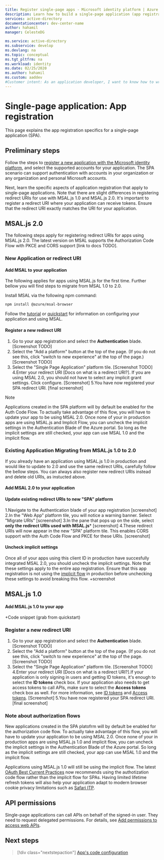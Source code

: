 ```yaml
---
title: Register single-page apps - Microsoft identity platform | Azure
description: Learn how to build a single-page application (app registration)
services: active-directory
documentationcenter: dev-center-name
author: hahamil
manager: CelesteDG

ms.service: active-directory
ms.subservice: develop
ms.devlang: na
ms.topic: conceptual
ms.tgt_pltfrm: na
ms.workload: identity
ms.date: 02/25/2020
ms.author: hahamil
ms.custom: aaddev
#Customer intent: As an application developer, I want to know how to write a single-page application by using the Microsoft identity platform for developers.
---
```


# Single-page application: App registration

This page explains the app registration specifics for a single-page application (SPA).

## Preliminary steps 

Follow the steps to [register a new application with the Microsoft identity platform](quickstart-register-app.md), and select the supported accounts for your application. The SPA scenario can support authentication with accounts in your organization or any organization and personal Microsoft accounts.

Next, learn the specific aspects of application registration that apply to single-page applications. Note that there are slight differences in registering redirect URIs for use with MSAL.js 1.0 and MSAL.js 2.0. It's important to register a redirect URI where your application can receive tokens. Ensure that the redirect URI exactly matches the URI for your application.

## MSAL.js 2.0  

The following steps apply for registering redirect URIs for apps using MSAL.js 2.0. The latest version on MSAL supports the Authorization Code Flow with PKCE and CORS support [link to docs TODO]. 

### New Application or redirect URI 
 
#### Add MSAL to your application

The following applies for apps using MSAL.js for the first time. Further bellow you will find steps to migrate from MSAL 1.0 to 2.0.

Install MSAL via the following npm command: 
```bash 
npm install @azure/msal-browser
```

Follow the [tutorial](https://docs.microsoft.com/azure/active-directory/develop/tutorial-v2-javascript-auth-code) or [quickstart](https://docs.microsoft.com/azure/active-directory/develop/quickstart-v2-javascript-auth-code) for information on configuring your application and using MSAL.  

#### Register a **new** redirect URI 

1. Go to your app registration and select the **Authentication** blade. 
[Screenshot TODO]
2. Select the "Add a platform" button at the top of the page. (If you do not see this, click "switch to new experience" at the top of the page.)
[Screenshot TODO]
3. Select the "Single Page Application" platform tile.
[Screenshot TODO]
4.Enter your redirect URI [Docs on what is a redirect URI?]. If you are using MSAL 2.0, you should not have to select any implicit grant settings. Click configure. 
[Screenshot]
5.You have now registered your SPA redirect URI. 
[final screenshot] 

>[!NOTE] 
>Applications created in the SPA platform will by default be enabled for the Auth Code Flow. To actually take advantage of this flow, you will have to update your app to be using MSAL 2.0. Once none of your in production apps are using MSAL.js and Implicit Flow, you can uncheck the implicit settings in the Authentication Blade of the Azure portal. So long as the implicit settings are still checked, your app can use MSAL 1.0 and the implicit flow. 

### Existing Application Migrating from MSAL.js 1.0 to 2.0

If you already have an application using MSAL.js 1.0 in production and would like to update to 2.0 and use the same redirect URIs, carefully follow the bellow steps. You can always also register new redirect URIs instead and delete old URIs, as instucted above. 

#### Add MSAL 2.0 to your application

#### Update existing redirect URIs to new "SPA" platform 
1.Navigate to the Authentication blade of your app registration
[screenshot] 
2.In the "Web App" platform tile, you will notice a warning banner. Select "Migrate URIs"
[screenshot]
3.In the pane that pops up on the side, select **only the redirect URIs used with MSAL.js***
[screenshot]
4.These redirect URIs will now appear in the new "SPA" platform tile. This enables CORS support with the Auth Code Flow and PKCE for these URIs. 
[screenshot] 

#### Uncheck implicit settings 
Once all of your apps using this client ID in production have succesfully integrated MSAL 2.0, you should uncheck the implicit settings. Note that these settings apply to the entire app registration. Ensure that this app registration is not using the [implicit flow](doc) in production before unchecking these settings to avoid breaking this flow.
+screenshot 


## MSAL.js 1.0 

#### Add MSAL.js 1.0 to your app
+Code snippet (grab from quickstart) 

### Register a new redirect URI 

1. Go to your app registration and select the **Authentication** blade. 
[Screenshot TODO]
2. Select the "Add a platform" button at the top of the page. (If you do not see this, click "switch to new experience" at the top of the page.
[Screenshot TODO]
3. Select the "Single Page Application" platform tile.
[Screenshot TODO]
4.Enter your redirect URI [Docs on what is a redirect URI?].If your application is only signing in users and getting ID tokens, it's enough to select the **ID tokens** check box.
If your application also needs to get access tokens to call APIs, make sure to select the **Access tokens** check box as well. For more information, see [ID tokens](./id-tokens.md) and [Access tokens](./access-tokens.md).
[Screenshot]
5.You have now registered your SPA redirect URI. 
[final screenshot] 

### Note about authorization flows 

New applications created in the SPA platofrm will by default be enabled for the authorization code flow. To actually take advantage of this flow, you will have to update your application to be using MSAL 2.0. Once none of your in production apps are using MSAL.js 1.0 and implicit flow, you can uncheck the implicit settings in the Authentication Blade of the Azure portal. So long as the implicit settings are still checked, your app can use MSAL 1.0 and the implicit flow. 

Applications using MSAL.js 1.0 will still be using the implicit flow. The latest [OAuth Best Current Practices](link) now recommends using the authotization code flow rather than the implicit flow for SPAs. Having limited lifetime refresh tokens will also help your application adapt to modern browser cookie privacy limitations such as [Safari ITP](link). 

## API permissions

Single-page applications can call APIs on behalf of the signed-in user. They need to request delegated permissions. For details, see [Add permissions to access web APIs](quickstart-configure-app-access-web-apis.md#add-permissions-to-access-web-apis).

## Next steps

> [!div class="nextstepaction"]
> [App's code configuration](scenario-spa-app-configuration.md)
